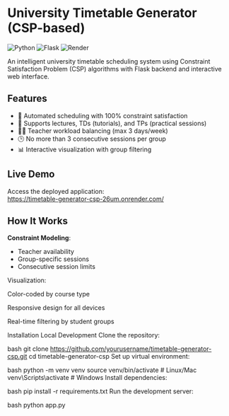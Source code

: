 # University Timetable Generator (CSP-based)

![Python](https://img.shields.io/badge/python-3.9+-blue.svg)
![Flask](https://img.shields.io/badge/flask-2.0+-green.svg)
![Render](https://img.shields.io/badge/deployed%20on-render-5C4EE5.svg)

An intelligent university timetable scheduling system using Constraint Satisfaction Problem (CSP) algorithms with Flask backend and interactive web interface.

## Features

- 🎯 Automated scheduling with 100% constraint satisfaction
- 🏫 Supports lectures, TDs (tutorials), and TPs (practical sessions)
- 👨‍🏫 Teacher workload balancing (max 3 days/week)
- 🕒 No more than 3 consecutive sessions per group
- 📊 Interactive visualization with group filtering

## Live Demo

Access the deployed application:  
https://timetable-generator-csp-26um.onrender.com/

## How It Works

  **Constraint Modeling**:
   - Teacher availability
   - Group-specific sessions
   - Consecutive session limits

  
Visualization:

Color-coded by course type

Responsive design for all devices

Real-time filtering by student groups

Installation
Local Development
Clone the repository:

bash
git clone https://github.com/yourusername/timetable-generator-csp.git
cd timetable-generator-csp
Set up virtual environment:

bash
python -m venv venv
source venv/bin/activate  # Linux/Mac
venv\Scripts\activate     # Windows
Install dependencies:

bash
pip install -r requirements.txt
Run the development server:

bash
python app.py
